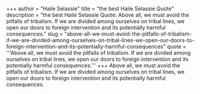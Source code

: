 +++
author = "Haile Selassie"
title = "the best Haile Selassie Quote"
description = "the best Haile Selassie Quote: Above all, we must avoid the pitfalls of tribalism. If we are divided among ourselves on tribal lines, we open our doors to foreign intervention and its potentially harmful consequences."
slug = "above-all-we-must-avoid-the-pitfalls-of-tribalism-if-we-are-divided-among-ourselves-on-tribal-lines-we-open-our-doors-to-foreign-intervention-and-its-potentially-harmful-consequences"
quote = '''Above all, we must avoid the pitfalls of tribalism. If we are divided among ourselves on tribal lines, we open our doors to foreign intervention and its potentially harmful consequences.'''
+++
Above all, we must avoid the pitfalls of tribalism. If we are divided among ourselves on tribal lines, we open our doors to foreign intervention and its potentially harmful consequences.
